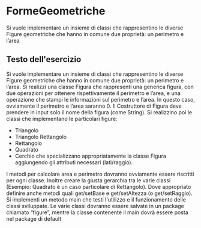 # FormeGeometriche
Si vuole implementare un insieme di classi che rappresentino le diverse Figure geometriche che hanno in comune due proprietà: un perimetro e l’area

## Testo dell'esercizio
Si vuole implementare un insieme di classi che rappresentino le diverse Figure geometriche che
hanno in comune due proprietà: un perimetro e l’area.
Si realizzi una classe Figura che rappresenti una generica figura, con due operazioni per
ottenere rispettivamente il perimetro e l’area, e una operazione che stampi le informazioni sul
perimetro e l’area. In questo caso, ovviamente il perimetro e l’area saranno 0. Il Costruttore di Figura
deve prendere in input solo il nome della figura (come String).
Si realizzino poi le classi che implementano le particolari figure:
- Triangolo
- Triangolo Rettangolo
- Rettangolo
- Quadrato
- Cerchio
che specializzano appropriatamente la classe Figura aggiungendo gli attributi necessari (lati/raggio).

I metodi per calcolare area e perimetro dovranno ovviamente essere riscritti per ogni classe. Inoltre
creare la giusta gerarchia tra le varie classi (Esempio: Quadrato è un caso particolare di Rettangolo).
Dove appropriato definire anche metodi quali get/setBase e get/setAltezza (o get/setRaggio).
Si implementi un metodo main che testi l'utilizzo e il funzionamento delle classi sviluppate.
Le varie classi dovranno essere salvate in un package chiamato “figure”, mentre la classe contenente
il main dovrà essere posta nel package di default

